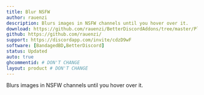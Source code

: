 ```yaml
---
title: Blur NSFW
author: rauenzi
description: Blurs images in NSFW channels until you hover over it.
download: https://github.com/rauenzi/BetterDiscordAddons/tree/master/Plugins/BlurNSFW
github: https://github.com/rauenzi/
support: https://discordapp.com/invite/cdzD9wF
software: [BandagedBD,BetterDiscord]
status: Updated
auto: true
ghcommentid: # DON'T CHANGE
layout: product # DON'T CHANGE
---
```

Blurs images in NSFW channels until you hover over it.